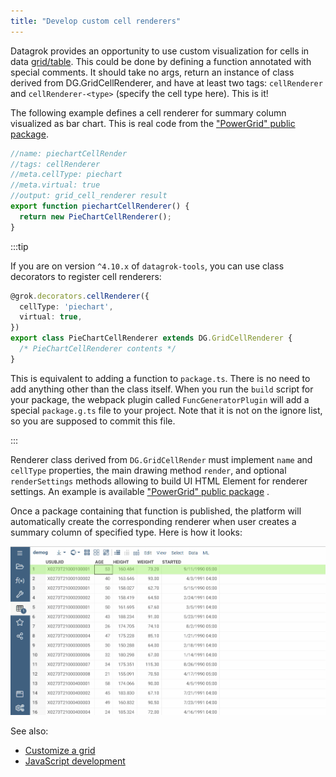 ```yaml
---
title: "Develop custom cell renderers"
---
```


Datagrok provides an opportunity to use custom visualization for cells in data
[grid/table](../../visualize/viewers/grid.md). This could be done by defining a function annotated with special
comments. It should take no args, return an instance of class derived from DG.GridCellRenderer, and have at least
two tags: `cellRenderer` and `cellRenderer-<type>` (specify the cell type here). This is it!

The following example defines a cell renderer for summary column visualized as bar chart. This is real code from the
["PowerGrid" public package](https://github.com/datagrok-ai/public/blob/master/packages/PowerGrid/src/package.ts).

```typescript
//name: piechartCellRender
//tags: cellRenderer
//meta.cellType: piechart
//meta.virtual: true
//output: grid_cell_renderer result
export function piechartCellRenderer() {
  return new PieChartCellRenderer();
}
```

:::tip

If you are on version `^4.10.x` of `datagrok-tools`, you can use class decorators to register cell renderers:

```ts
@grok.decorators.cellRenderer({
  cellType: 'piechart',
  virtual: true,
})
export class PieChartCellRenderer extends DG.GridCellRenderer {
  /* PieChartCellRenderer contents */
}
```

This is equivalent to adding a function to `package.ts`. There is no need to add anything other than the class itself.
When you run the `build` script for your package, the webpack plugin called `FuncGeneratorPlugin` will add a special
`package.g.ts` file to your project. Note that it is not on the ignore list, so you are supposed to commit this file.

:::

Renderer class derived from `DG.GridCellRender` must implement `name` and `cellType` properties, the main drawing
method `render`, and optional `renderSettings` methods allowing to build UI HTML Element for renderer settings.
An example is
available ["PowerGrid" public package](https://github.com/datagrok-ai/public/blob/master/packages/PowerGrid/src/sparklines/piechart.ts)
.

Once a package containing that function is published, the platform will automatically create the corresponding
renderer when user creates a summary column of specified type. Here is how it looks:

![custom-cell-renderers-add-summary-column](./custom-cell-renderers-add-summary-column.gif)

See also:

* [Customize a grid](./customize-grid.md)
* [JavaScript development](../develop.md)
